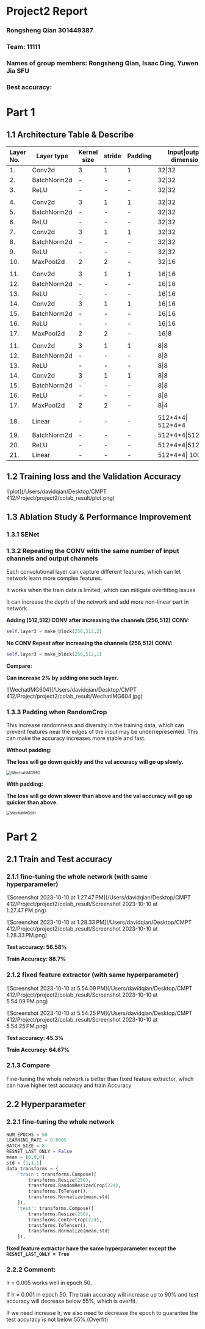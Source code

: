 # Project2 Report

### Rongsheng Qian 301449387

### Team: **11111**

### Names of group members: Rongsheng Qian, Isaac Ding, Yuwen Jia SFU

### Best accuracy:

# Part 1

## 1.1 Architecture Table &  Describe

| Layer No. | Layer type  | Kernel size | stride | Padding | Input\|output dimension | Input\|output channels |
| :-------- | ----------- | ----------- | ------ | ------- | ----------------------- | ---------------------- |
| 1.        | Conv2d      | 3           | 1      | 1       | 32\|32                  | 3\|64                  |
| 2.        | BatchNorm2d | -           | -      | -       | 32\|32                  | -                      |
| 3.        | ReLU        | -           | -      | -       | 32\|32                  | -                      |
|           |             |             |        |         |                         |                        |
| 4.        | Conv2d      | 3           | 1      | 1       | 32\|32                  | 64\|128                |
| 5.        | BatchNorm2d | -           | -      | -       | 32\|32                  | -                      |
| 6.        | ReLU        | -           | -      | -       | 32\|32                  | -                      |
| 7.        | Conv2d      | 3           | 1      | 1       | 32\|32                  | -                      |
| 8.        | BatchNorm2d | -           | -      | -       | 32\|32                  | -                      |
| 9.        | ReLU        | -           | -      | -       | 32\|32                  | -                      |
| 10.       | MaxPool2d   | 2           | 2      | -       | 32\|16                  | -                      |
|           |             |             |        |         |                         |                        |
| 11.       | Conv2d      | 3           | 1      | 1       | 16\|16                  | 128\|256               |
| 12.       | BatchNorm2d | -           | -      | -       | 16\|16                  | -                      |
| 13.       | ReLU        | -           | -      | -       | 16\|16                  | -                      |
| 14.       | Conv2d      | 3           | 1      | 1       | 16\|16                  | -                      |
| 15.       | BatchNorm2d | -           | -      | -       | 16\|16                  | -                      |
| 16.       | ReLU        | -           | -      | -       | 16\|16                  | -                      |
| 17.       | MaxPool2d   | 2           | 2      | -       | 16\|8                   | -                      |
|           |             |             |        |         |                         |                        |
| 11.       | Conv2d      | 3           | 1      | 1       | 8\|8                    | 256\|512               |
| 12.       | BatchNorm2d | -           | -      | -       | 8\|8                    | -                      |
| 13.       | ReLU        | -           | -      | -       | 8\|8                    | -                      |
| 14.       | Conv2d      | 3           | 1      | 1       | 8\|8                    | -                      |
| 15.       | BatchNorm2d | -           | -      | -       | 8\|8                    | -                      |
| 16.       | ReLU        | -           | -      | -       | 8\|8                    | -                      |
| 17.       | MaxPool2d   | 2           | 2      | -       | 8\|4                    | -                      |
|           |             |             |        |         |                         |                        |
| 18.       | Linear      | -           | -      | -       | 512\*4\*4\| 512*4\*4    | -                      |
| 19.       | BatchNorm2d | -           | -      | -       | 512\*4\*4\|512\*4\*4    | -                      |
| 20.       | ReLU        | -           | -      | -       | 512\*4\*4\|512\*4\*4    | -                      |
| 21.       | Linear      | -           | -      | -       | 512\*4\*4\| 100         | -                      |



## 1.2 Training loss and the Validation Accuracy

![plot](/Users/davidqian/Desktop/CMPT 412/Project/project2/colab_result/plot.png)



## 1.3 Ablation Study & Performance Improvement

### 1.3.1 SENet

### 1.3.2 Repeating the CONV with the same number of input channels and output channels

Each convolutional layer can capture different features, which can let network learn more complex features.

It works when the train data is limited, which can mitigate overfitting issues

It can increase the depth of the network and add more non-linear part in network.

**Adding  (512,512) CONV after increasing the channels (256,512) CONV:**

```python
self.layer3 = make_block(256,512,2)
```

**No CONV Repeat after increasing the channels (256,512) CONV:**

```python
self.layer3 = make_block(256,512,1)
```

**Compare:** 

**Can increase 2% by adding one such layer.**

![WechatIMG604](/Users/davidqian/Desktop/CMPT 412/Project/project2/colab_result/WechatIMG604.jpg)

### 1.3.3 Padding when RandomCrop

This increase randomness and diversity in the training data, which can prevent features near the edges of the input may be underrepresented. This can make the accuracy increases more stable and fast.

**Without padding:**

**The loss will go down quickly and the val accuracy will go up slowly.**

<img src="/Users/davidqian/Desktop/CMPT 412/Project/project2/colab_result/WechatIMG590.jpg" alt="WechatIMG590" style="zoom:75%;" />

**With padding:**

**The loss will go down slower than above and the val accuracy will go up quicker than above.**

<img src="/Users/davidqian/Desktop/CMPT 412/Project/project2/colab_result/WechatIMG591.jpg" alt="WechatIMG591" style="zoom:67%;" />

# Part 2

## 2.1 Train and Test accuracy

### 2.1.1 fine-tuning the whole network (with same hyperparameter)

![Screenshot 2023-10-10 at 1.27.47 PM](/Users/davidqian/Desktop/CMPT 412/Project/project2/colab_result/Screenshot 2023-10-10 at 1.27.47 PM.png)

![Screenshot 2023-10-10 at 1.28.33 PM](/Users/davidqian/Desktop/CMPT 412/Project/project2/colab_result/Screenshot 2023-10-10 at 1.28.33 PM.png)

**Test accuracy: 56.58%**

**Train Accuracy: 88.7%**

### 2.1.2 fixed feature extractor (with same hyperparameter)

![Screenshot 2023-10-10 at 5.54.09 PM](/Users/davidqian/Desktop/CMPT 412/Project/project2/colab_result/Screenshot 2023-10-10 at 5.54.09 PM.png)

![Screenshot 2023-10-10 at 5.54.25 PM](/Users/davidqian/Desktop/CMPT 412/Project/project2/colab_result/Screenshot 2023-10-10 at 5.54.25 PM.png)

**Test accuracy: 45.3%**

**Train Accuracy: 64.67%**

### 2.1.3 Compare

Fine-tuning the whole network is better than fixed feature extractor, which can have higher test accuracy and train Accuracy

## 2.2 Hyperparameter

### 2.2.1 fine-tuning the whole network

```python
NUM_EPOCHS = 50
LEARNING_RATE = 0.0005
BATCH_SIZE = 8
RESNET_LAST_ONLY = False
mean = [0,0,0]
std = [1,1,1]
data_transforms = {
    'train': transforms.Compose([
        transforms.Resize(256),
        transforms.RandomResizedCrop(224),
        transforms.ToTensor(),
        transforms.Normalize(mean,std)
    ]),
    'test': transforms.Compose([
        transforms.Resize(256),
        transforms.CenterCrop(224),
        transforms.ToTensor(),
        transforms.Normalize(mean,std)
    ]),
```

**fixed feature extractor have the same hyperparameter except the `RESNET_LAST_ONLY = True`** 

### 2.2.2 Comment:

lr = 0.005 works well in epoch 50.

If lr = 0.001 in epoch 50. The train accuracy will increase up to 90% and test accuracy will decrease below 55%, which is overfit. 

If we need increase lr, we also need to decrease the epoch to guarantee the test accuracy is not below 55%.(Overfit)